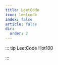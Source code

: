 ```yaml
---
title: LeetCode
icon: leetcode
index: false
article: false
dir:
  order: 2
---
```


::: tip LeetCode Hot100

:::

<!-- more -->